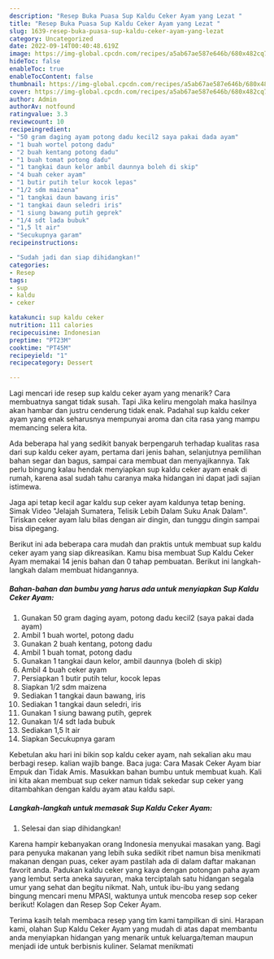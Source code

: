 ```yaml
---
description: "Resep Buka Puasa Sup Kaldu Ceker Ayam yang Lezat "
title: "Resep Buka Puasa Sup Kaldu Ceker Ayam yang Lezat "
slug: 1639-resep-buka-puasa-sup-kaldu-ceker-ayam-yang-lezat
category: Uncategorized
date: 2022-09-14T00:40:48.619Z
image: https://img-global.cpcdn.com/recipes/a5ab67ae587e646b/680x482cq70/sup-kaldu-ceker-ayam-foto-resep-utama.jpg
hideToc: false
enableToc: true
enableTocContent: false
thumbnail: https://img-global.cpcdn.com/recipes/a5ab67ae587e646b/680x482cq70/sup-kaldu-ceker-ayam-foto-resep-utama.jpg
cover: https://img-global.cpcdn.com/recipes/a5ab67ae587e646b/680x482cq70/sup-kaldu-ceker-ayam-foto-resep-utama.jpg
author: Admin
authorAv: notfound
ratingvalue: 3.3
reviewcount: 10
recipeingredient:
- "50 gram daging ayam potong dadu kecil2 saya pakai dada ayam"
- "1 buah wortel potong dadu"
- "2 buah kentang potong dadu"
- "1 buah tomat potong dadu"
- "1 tangkai daun kelor ambil daunnya boleh di skip"
- "4 buah ceker ayam"
- "1 butir putih telur kocok lepas"
- "1/2 sdm maizena"
- "1 tangkai daun bawang iris"
- "1 tangkai daun seledri iris"
- "1 siung bawang putih geprek"
- "1/4 sdt lada bubuk"
- "1,5 lt air"
- "Secukupnya garam"
recipeinstructions:

- "Sudah jadi dan siap dihidangkan!"
categories:
- Resep
tags:
- sup
- kaldu
- ceker

katakunci: sup kaldu ceker 
nutrition: 111 calories
recipecuisine: Indonesian
preptime: "PT23M"
cooktime: "PT45M"
recipeyield: "1"
recipecategory: Dessert

---
```



Lagi mencari ide resep sup kaldu ceker ayam yang menarik? Cara membuatnya sangat tidak susah. Tapi Jika keliru mengolah maka hasilnya akan hambar dan justru cenderung tidak enak. Padahal sup kaldu ceker ayam yang enak seharusnya mempunyai aroma dan cita rasa yang mampu memancing selera kita.


Ada beberapa hal yang sedikit banyak berpengaruh terhadap kualitas rasa dari sup kaldu ceker ayam, pertama dari jenis bahan, selanjutnya pemilihan bahan segar dan bagus, sampai cara membuat dan menyajikannya. Tak perlu bingung kalau hendak menyiapkan sup kaldu ceker ayam enak di rumah, karena asal sudah tahu caranya maka hidangan ini dapat jadi sajian istimewa.

Jaga api tetap kecil agar kaldu sup ceker ayam kaldunya tetap bening. Simak Video &#34;Jelajah Sumatera, Telisik Lebih Dalam Suku Anak Dalam&#34;. Tiriskan ceker ayam lalu bilas dengan air dingin, dan tunggu dingin sampai bisa dipegang.


Berikut ini ada beberapa cara mudah dan praktis untuk membuat sup kaldu ceker ayam yang siap dikreasikan. Kamu bisa membuat Sup Kaldu Ceker Ayam memakai 14 jenis bahan dan 0 tahap pembuatan. Berikut ini langkah-langkah dalam membuat hidangannya.

<!--inarticleads1-->

##### Bahan-bahan dan bumbu yang harus ada untuk menyiapkan Sup Kaldu Ceker Ayam:

1. Gunakan 50 gram daging ayam, potong dadu kecil2 (saya pakai dada ayam)
1. Ambil 1 buah wortel, potong dadu
1. Gunakan 2 buah kentang, potong dadu
1. Ambil 1 buah tomat, potong dadu
1. Gunakan 1 tangkai daun kelor, ambil daunnya (boleh di skip)
1. Ambil 4 buah ceker ayam
1. Persiapkan 1 butir putih telur, kocok lepas
1. Siapkan 1/2 sdm maizena
1. Sediakan 1 tangkai daun bawang, iris
1. Sediakan 1 tangkai daun seledri, iris
1. Gunakan 1 siung bawang putih, geprek
1. Gunakan 1/4 sdt lada bubuk
1. Sediakan 1,5 lt air
1. Siapkan Secukupnya garam


Kebetulan aku hari ini bikin sop kaldu ceker ayam, nah sekalian aku mau berbagi resep. kalian wajib bange. Baca juga: Cara Masak Ceker Ayam biar Empuk dan Tidak Amis. Masukkan bahan bumbu untuk membuat kuah. Kali ini kita akan membuat sup ceker namun tidak sekedar sup ceker yang ditambahkan dengan kaldu ayam atau kaldu sapi. 

<!--inarticleads2-->

##### Langkah-langkah untuk memasak Sup Kaldu Ceker Ayam:


1. Selesai dan siap dihidangkan!

Karena hampir kebanyakan orang Indonesia menyukai masakan yang. Bagi para penyuka makanan yang lebih suka sedikit ribet namun bisa menikmati makanan dengan puas, ceker ayam pastilah ada di dalam daftar makanan favorit anda. Padukan kaldu ceker yang kaya dengan potongan paha ayam yang lembut serta aneka sayuran, maka terciptalah satu hidangan segala umur yang sehat dan begitu nikmat. Nah, untuk ibu-ibu yang sedang bingung mencari menu MPASI, waktunya untuk mencoba resep sop ceker berikut! Kolagen dan Resep Sop Ceker Ayam. 

Terima kasih telah membaca resep yang tim kami tampilkan di sini. Harapan kami, olahan Sup Kaldu Ceker Ayam yang mudah di atas dapat membantu anda menyiapkan hidangan yang menarik untuk keluarga/teman maupun menjadi ide untuk berbisnis kuliner. Selamat menikmati

